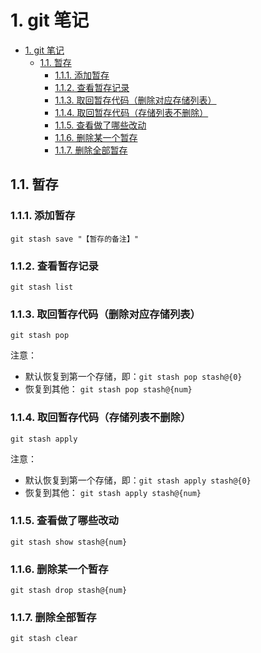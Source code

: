 # 1. git 笔记

- [1. git 笔记](#1-git-笔记)
  - [1.1. 暂存](#11-暂存)
    - [1.1.1. 添加暂存](#111-添加暂存)
    - [1.1.2. 查看暂存记录](#112-查看暂存记录)
    - [1.1.3. 取回暂存代码（删除对应存储列表）](#113-取回暂存代码删除对应存储列表)
    - [1.1.4. 取回暂存代码（存储列表不删除）](#114-取回暂存代码存储列表不删除)
    - [1.1.5. 查看做了哪些改动](#115-查看做了哪些改动)
    - [1.1.6. 删除某一个暂存](#116-删除某一个暂存)
    - [1.1.7. 删除全部暂存](#117-删除全部暂存)

## 1.1. 暂存

### 1.1.1. 添加暂存

`git stash save "【暂存的备注】"`

### 1.1.2. 查看暂存记录

`git stash list`

### 1.1.3. 取回暂存代码（删除对应存储列表）

`git stash pop`

注意：

- 默认恢复到第一个存储，即：`git stash pop stash@{0}`
- 恢复到其他： `git stash pop stash@{num}`

### 1.1.4. 取回暂存代码（存储列表不删除）

`git stash apply`

注意：

- 默认恢复到第一个存储，即：`git stash apply stash@{0}`
- 恢复到其他： `git stash apply stash@{num}`

### 1.1.5. 查看做了哪些改动

`git stash show stash@{num}`

### 1.1.6. 删除某一个暂存

`git stash drop stash@{num}`

### 1.1.7. 删除全部暂存

`git stash clear`
